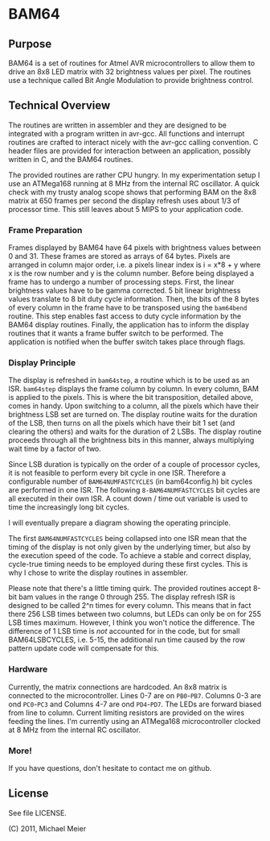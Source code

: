 BAM64
=====

Purpose
-------

BAM64 is a set of routines for Atmel AVR microcontrollers to allow
them to drive an 8x8 LED matrix with 32 brightness values per
pixel. The routines use a technique called Bit Angle Modulation to
provide brightness control.


Technical Overview
------------------

The routines are written in assembler and they are designed to be
integrated with a program written in avr-gcc. All functions and
interrupt routines are crafted to interact nicely with the avr-gcc
calling convention. C header files are provided for interaction
between an application, possibly written in C, and the BAM64 routines.

The provided routines are rather CPU hungry. In my experimentation
setup I use an ATMega168 running at 8 MHz from the internal RC
oscillator. A quick check with my trusty analog scope shows that
performing BAM on the 8x8 matrix at 650 frames per second the display
refresh uses about 1/3 of processor time.  This still leaves about 5
MIPS to your application code.

### Frame Preparation

Frames displayed by BAM64 have 64 pixels with brightness values
between 0 and 31. These frames are stored as arrays of 64
bytes. Pixels are arranged in column major order, i.e. a pixels linear
index is i = x*8 + y where x is the row number and y is the column
number.
Before being displayed a frame has to undergo a number of processing
steps.  First, the linear brightness values have to be gamma
corrected. 5 bit linear brightness values translate to 8 bit duty
cycle information. Then, the bits of the 8 bytes of every column in
the frame have to be transposed using the ```bam64bend```
routine. This step enables fast access to duty cycle information by
the BAM64 display routines. Finally, the application has to inform the
display routines that it wants a frame buffer switch to be
performed. The application is notified when the buffer switch takes
place through flags.


### Display Principle

The display is refreshed in ```bam64step```, a routine which is to be
used as an ISR. ```bam64step``` displays the frame column by column.
In every column, BAM is applied to the pixels. This is where the bit
transposition, detailed above, comes in handy. Upon switching to a
column, all the pixels which have their brightness LSB set are turned
on. The display routine waits for the duration of the LSB, then turns
on all the pixels which have their bit 1 set (and clearing the others)
and waits for the duration of 2 LSBs. The display routine proceeds
through all the brightness bits in this manner, always multiplying
wait time by a factor of two.

Since LSB duration is typically on the order of a couple of processor
cycles, it is not feasible to perform every bit cycle in one
ISR. Therefore a configurable number of ```BAM64NUMFASTCYCLES``` (in
bam64config.h) bit cycles are performed in one ISR. The following
```8-BAM64NUMFASTCYCLES``` bit cycles are all executed in their own
ISR. A count down / time out variable is used to time the increasingly
long bit cycles.

I will eventually prepare a diagram showing the operating principle.

The first ```BAM64NUMFASTCYCLES``` being collapsed into one ISR mean
that the timing of the display is not only given by the underlying
timer, but also by the execution speed of the code. To achieve a
stable and correct display, cycle-true timing needs to be employed
during these first cycles. This is why I chose to write the display
routines in assembler.

Please note that there's a little timing quirk. The provided routines
accept 8-bit bam values in the range 0 through 255. The display
refresh ISR is designed to be called 2^n times for every column. This
means that in fact there 256 LSB times between two columns, but LEDs
can only be on for 255 LSB times maximum. However, I think you won't
notice the difference. The difference of 1 LSB time is _not_ accounted
for in the code, but for small BAM64LSBCYCLES, i.e. 5-15, the
additional run time caused by the row pattern update code will
compensate for this.

### Hardware

Currently, the matrix connections are hardcoded. An 8x8 matrix is
connected to the microcontroller. Lines 0-7 are on
```PB0```-```PB7```. Columns 0-3 are ond ```PC0```-```PC3``` and
Columns 4-7 are ond ```PD4```-```PD7```.  The LEDs are forward biased
from line to column. Current limiting resistors are provided on the
wires feeding the lines.  I'm currently using an ATMega168
microcontroller clocked at 8 MHz from the internal RC oscillator.


### More!

If you have questions, don't hesitate to contact me on github.


License
-------

See file LICENSE.



(C) 2011, Michael Meier
